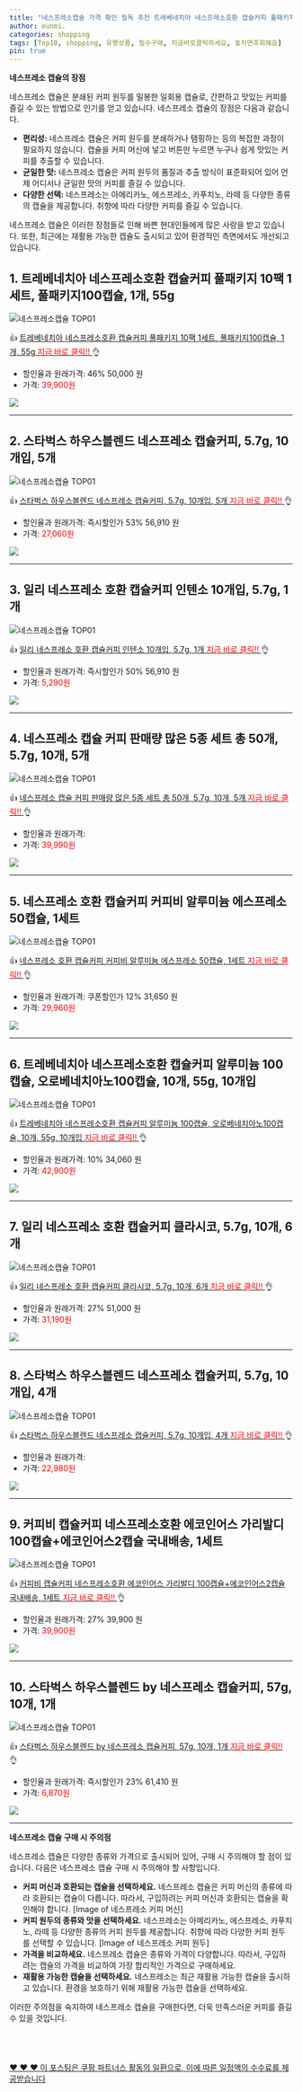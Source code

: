 ```yaml
---
title: "네스프레소캡슐 가격 확인 필독 추천 트레베네치아 네스프레소호환 캡슐커피 풀패키지 10팩 1세트, 풀패키지100캡슐, 1개, 55g 비교 장점 구매가이드"
author: eunmi.
categories: shopping
tags: [Top10, shopping, 유행상품, 필수구매, 지금바로클릭하세요, 놓치면후회해요]
pin: true
---
```

**네스프레소 캡슐의 장점**

네스프레소 캡슐은 분쇄된 커피 원두를 밀봉한 일회용 캡슐로, 간편하고 맛있는 커피를 즐길 수 있는 방법으로 인기를 얻고 있습니다. 네스프레소 캡슐의 장점은 다음과 같습니다.

* **편리성:** 네스프레소 캡슐은 커피 원두를 분쇄하거나 탬핑하는 등의 복잡한 과정이 필요하지 않습니다. 캡슐을 커피 머신에 넣고 버튼만 누르면 누구나 쉽게 맛있는 커피를 추출할 수 있습니다.
* **균일한 맛:** 네스프레소 캡슐은 커피 원두의 품질과 추출 방식이 표준화되어 있어 언제 어디서나 균일한 맛의 커피를 즐길 수 있습니다.
* **다양한 선택:** 네스프레소는 아메리카노, 에스프레소, 카푸치노, 라떼 등 다양한 종류의 캡슐을 제공합니다. 취향에 따라 다양한 커피를 즐길 수 있습니다.

네스프레소 캡슐은 이러한 장점들로 인해 바쁜 현대인들에게 많은 사랑을 받고 있습니다. 또한, 최근에는 재활용 가능한 캡슐도 출시되고 있어 환경적인 측면에서도 개선되고 있습니다.

   

## 1. 트레베네치아 네스프레소호환 캡슐커피 풀패키지 10팩 1세트, 풀패키지100캡슐, 1개, 55g

![네스프레소캡슐 TOP01](https://thumbnail6.coupangcdn.com/thumbnails/remote/230x230ex/image/vendor_inventory/0c16/960c0f0264f15d96a6669778e827881b8cc15790a8d39604a6437e07c1a6.jpg)


👍 [트레베네치아 네스프레소호환 캡슐커피 풀패키지 10팩 1세트, 풀패키지100캡슐, 1개, 55g <font color=red> 지금 바로 클릭!! </font> ](https://link.coupang.com/re/AFFSDP?lptag=AF3617701&subid=GithubCoopas&pageKey=7368594170&traceid=V0-153&itemId=19002177504&vendorItemId=80064900447) 👌 


- 할인율과 원래가격: 46%  50,000   원
- 가격: <span style='color:red'>39,900원</span>

[![](/discount_price.png)](https://link.coupang.com/re/AFFSDP?lptag=AF3617701&subid=GithubCoopas&pageKey=7368594170&traceid=V0-153&itemId=19002177504&vendorItemId=80064900447)

---


   

## 2. 스타벅스 하우스블렌드 네스프레소 캡슐커피, 5.7g, 10개입, 5개

![네스프레소캡슐 TOP01](https://thumbnail6.coupangcdn.com/thumbnails/remote/230x230ex/image/retail/images/2014676317195548-77dc3915-cbf9-4baa-81f1-5ca6ef0a1b93.jpg)


👍 [스타벅스 하우스블렌드 네스프레소 캡슐커피, 5.7g, 10개입, 5개 <font color=red> 지금 바로 클릭!! </font> ](https://link.coupang.com/re/AFFSDP?lptag=AF3617701&subid=GithubCoopas&pageKey=5387625549&traceid=V0-153&itemId=11888976834&vendorItemId=85101036801) 👌 


- 할인율과 원래가격: 즉시할인가 53%  56,910   원
- 가격: <span style='color:red'>27,060원</span>

[![](/discount_price.png)](https://link.coupang.com/re/AFFSDP?lptag=AF3617701&subid=GithubCoopas&pageKey=5387625549&traceid=V0-153&itemId=11888976834&vendorItemId=85101036801)

---


   

## 3. 일리 네스프레소 호환 캡슐커피 인텐소 10개입, 5.7g, 1개

![네스프레소캡슐 TOP01](https://thumbnail7.coupangcdn.com/thumbnails/remote/230x230ex/image/retail/images/2019/08/26/9/0/b139d3e9-e867-4884-ac46-d746fd58f3fb.jpg)


👍 [일리 네스프레소 호환 캡슐커피 인텐소 10개입, 5.7g, 1개 <font color=red> 지금 바로 클릭!! </font> ](https://link.coupang.com/re/AFFSDP?lptag=AF3617701&subid=GithubCoopas&pageKey=7677937378&traceid=V0-153&itemId=2247181648&vendorItemId=5281969437) 👌 


- 할인율과 원래가격: 즉시할인가 50%  56,910   원
- 가격: <span style='color:red'>5,290원</span>

[![](/discount_price.png)](https://link.coupang.com/re/AFFSDP?lptag=AF3617701&subid=GithubCoopas&pageKey=7677937378&traceid=V0-153&itemId=2247181648&vendorItemId=5281969437)

---


   

## 4. 네스프레소 캡슐 커피 판매량 많은 5종 세트 총 50개, 5.7g, 10개, 5개

![네스프레소캡슐 TOP01](https://thumbnail7.coupangcdn.com/thumbnails/remote/230x230ex/image/vendor_inventory/d85f/f693c3dea8413578354f684d888c1135e82a85542e22b4d2f6280c3169be.jpg)


👍 [네스프레소 캡슐 커피 판매량 많은 5종 세트 총 50개, 5.7g, 10개, 5개 <font color=red> 지금 바로 클릭!! </font> ](https://link.coupang.com/re/AFFSDP?lptag=AF3617701&subid=GithubCoopas&pageKey=301581336&traceid=V0-153&itemId=948973396&vendorItemId=71656219178) 👌 


- 할인율과 원래가격: 
- 가격: <span style='color:red'>39,990원</span>

[![](/discount_price.png)](https://link.coupang.com/re/AFFSDP?lptag=AF3617701&subid=GithubCoopas&pageKey=301581336&traceid=V0-153&itemId=948973396&vendorItemId=71656219178)

---


   

## 5. 네스프레소 호환 캡슐커피 커피비 알루미늄 에스프레소 50캡슐, 1세트

![네스프레소캡슐 TOP01](https://thumbnail9.coupangcdn.com/thumbnails/remote/230x230ex/image/vendor_inventory/6c9e/fe6b6c5f31eae5f0247325b9f9e534a0ca88bad6eecbf078eb7cfde88e0f.jpg)


👍 [네스프레소 호환 캡슐커피 커피비 알루미늄 에스프레소 50캡슐, 1세트 <font color=red> 지금 바로 클릭!! </font> ](https://link.coupang.com/re/AFFSDP?lptag=AF3617701&subid=GithubCoopas&pageKey=6410174066&traceid=V0-153&itemId=14786149663&vendorItemId=80994806338) 👌 


- 할인율과 원래가격: 쿠폰할인가 12%  31,650   원
- 가격: <span style='color:red'>29,960원</span>

[![](/discount_price.png)](https://link.coupang.com/re/AFFSDP?lptag=AF3617701&subid=GithubCoopas&pageKey=6410174066&traceid=V0-153&itemId=14786149663&vendorItemId=80994806338)

---


   

## 6. 트레베네치아 네스프레소호환 캡슐커피 알루미늄 100캡슐, 오로베네치아노100캡슐, 10개, 55g, 10개입

![네스프레소캡슐 TOP01](https://thumbnail6.coupangcdn.com/thumbnails/remote/230x230ex/image/vendor_inventory/118d/7be83c396ccd71dff1097d11fb51918887c0b289c271cb0f06038f4a8032.jpg)


👍 [트레베네치아 네스프레소호환 캡슐커피 알루미늄 100캡슐, 오로베네치아노100캡슐, 10개, 55g, 10개입 <font color=red> 지금 바로 클릭!! </font> ](https://link.coupang.com/re/AFFSDP?lptag=AF3617701&subid=GithubCoopas&pageKey=7414810616&traceid=V0-153&itemId=19220475646&vendorItemId=86337277186) 👌 


- 할인율과 원래가격: 10%  34,060   원
- 가격: <span style='color:red'>42,900원</span>

[![](/discount_price.png)](https://link.coupang.com/re/AFFSDP?lptag=AF3617701&subid=GithubCoopas&pageKey=7414810616&traceid=V0-153&itemId=19220475646&vendorItemId=86337277186)

---


   

## 7. 일리 네스프레소 호환 캡슐커피 클라시코, 5.7g, 10개, 6개

![네스프레소캡슐 TOP01](https://thumbnail10.coupangcdn.com/thumbnails/remote/230x230ex/image/retail/images/5200407585896973-9faec8ae-77ba-49c9-8ab5-8266d00ad9e4.jpg)


👍 [일리 네스프레소 호환 캡슐커피 클라시코, 5.7g, 10개, 6개 <font color=red> 지금 바로 클릭!! </font> ](https://link.coupang.com/re/AFFSDP?lptag=AF3617701&subid=GithubCoopas&pageKey=7337369159&traceid=V0-153&itemId=18850828208&vendorItemId=85068703509) 👌 


- 할인율과 원래가격: 27%  51,000   원
- 가격: <span style='color:red'>31,190원</span>

[![](/discount_price.png)](https://link.coupang.com/re/AFFSDP?lptag=AF3617701&subid=GithubCoopas&pageKey=7337369159&traceid=V0-153&itemId=18850828208&vendorItemId=85068703509)

---


   

## 8. 스타벅스 하우스블렌드 네스프레소 캡슐커피, 5.7g, 10개입, 4개

![네스프레소캡슐 TOP01](https://thumbnail6.coupangcdn.com/thumbnails/remote/230x230ex/image/retail/images/2013028463660823-c2904bd6-3f2f-4a9a-9f25-c81b02daefc6.jpg)


👍 [스타벅스 하우스블렌드 네스프레소 캡슐커피, 5.7g, 10개입, 4개 <font color=red> 지금 바로 클릭!! </font> ](https://link.coupang.com/re/AFFSDP?lptag=AF3617701&subid=GithubCoopas&pageKey=5387625549&traceid=V0-153&itemId=17668656272&vendorItemId=85101036895) 👌 


- 할인율과 원래가격: 
- 가격: <span style='color:red'>22,980원</span>

[![](/discount_price.png)](https://link.coupang.com/re/AFFSDP?lptag=AF3617701&subid=GithubCoopas&pageKey=5387625549&traceid=V0-153&itemId=17668656272&vendorItemId=85101036895)

---


   

## 9. 커피비 캡슐커피 네스프레소호환 에코인어스 가리발디 100캡슐+에코인어스2캡슐 국내배송, 1세트

![네스프레소캡슐 TOP01](https://thumbnail7.coupangcdn.com/thumbnails/remote/230x230ex/image/vendor_inventory/7373/389d0bea1916835a8776cbde76d2471773257fe86f310eac19c1f7b059ef.jpg)


👍 [커피비 캡슐커피 네스프레소호환 에코인어스 가리발디 100캡슐+에코인어스2캡슐 국내배송, 1세트 <font color=red> 지금 바로 클릭!! </font> ](https://link.coupang.com/re/AFFSDP?lptag=AF3617701&subid=GithubCoopas&pageKey=5726818003&traceid=V0-153&itemId=9596914161&vendorItemId=80175893521) 👌 


- 할인율과 원래가격: 27%  39,900   원
- 가격: <span style='color:red'>39,900원</span>

[![](/discount_price.png)](https://link.coupang.com/re/AFFSDP?lptag=AF3617701&subid=GithubCoopas&pageKey=5726818003&traceid=V0-153&itemId=9596914161&vendorItemId=80175893521)

---


   

## 10. 스타벅스 하우스블렌드 by 네스프레소 캡슐커피, 57g, 10개, 1개

![네스프레소캡슐 TOP01](https://thumbnail6.coupangcdn.com/thumbnails/remote/230x230ex/image/retail/images/8841861845346140-fe19f5b5-ad4a-4c51-9c72-db156407da4e.jpg)


👍 [스타벅스 하우스블렌드 by 네스프레소 캡슐커피, 57g, 10개, 1개 <font color=red> 지금 바로 클릭!! </font> ](https://link.coupang.com/re/AFFSDP?lptag=AF3617701&subid=GithubCoopas&pageKey=5387625549&traceid=V0-153&itemId=8023767073&vendorItemId=5479339881) 👌 


- 할인율과 원래가격: 즉시할인가 23%  61,410   원
- 가격: <span style='color:red'>6,870원</span>

[![](/discount_price.png)](https://link.coupang.com/re/AFFSDP?lptag=AF3617701&subid=GithubCoopas&pageKey=5387625549&traceid=V0-153&itemId=8023767073&vendorItemId=5479339881)

---
**네스프레소 캡슐 구매 시 주의점**

네스프레소 캡슐은 다양한 종류와 가격으로 출시되어 있어, 구매 시 주의해야 할 점이 있습니다. 다음은 네스프레소 캡슐 구매 시 주의해야 할 사항입니다.

* **커피 머신과 호환되는 캡슐을 선택하세요.** 네스프레소 캡슐은 커피 머신의 종류에 따라 호환되는 캡슐이 다릅니다. 따라서, 구입하려는 커피 머신과 호환되는 캡슐을 확인해야 합니다.
[Image of 네스프레소 커피 머신]
* **커피 원두의 종류와 맛을 선택하세요.** 네스프레소는 아메리카노, 에스프레소, 카푸치노, 라떼 등 다양한 종류의 커피 원두를 제공합니다. 취향에 따라 다양한 커피 원두를 선택할 수 있습니다.
[Image of 네스프레소 커피 원두]
* **가격을 비교하세요.** 네스프레소 캡슐은 종류와 가격이 다양합니다. 따라서, 구입하려는 캡슐의 가격을 비교하여 가장 합리적인 가격으로 구매하세요.
* **재활용 가능한 캡슐을 선택하세요.** 네스프레소는 최근 재활용 가능한 캡슐을 출시하고 있습니다. 환경을 보호하기 위해 재활용 가능한 캡슐을 선택하세요.

이러한 주의점을 숙지하여 네스프레소 캡슐을 구매한다면, 더욱 만족스러운 커피를 즐길 수 있을 것입니다.<br><br><br><br><br> [ ❤ ❤ ❤ 이 포스팅은 쿠팡 파트너스 활동의 일환으로, 이에 따른 일정액의 수수료를 제공받습니다](https://link.coupang.com/a/bcEFyh)